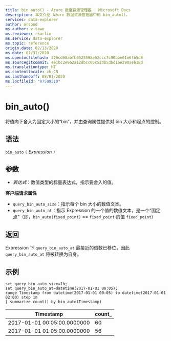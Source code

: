 ```yaml
---
title: bin_auto() - Azure 数据资源管理器 | Microsoft Docs
description: 本文介绍 Azure 数据资源管理器中的 bin_auto()。
services: data-explorer
author: orspod
ms.author: v-tawe
ms.reviewer: rkarlin
ms.service: data-explorer
ms.topic: reference
origin.date: 02/13/2020
ms.date: 07/31/2020
ms.openlocfilehash: 326cd68abfb6525598e52ccc7c90bbe01e6fb5d8
ms.sourcegitcommit: 4e1bc2e9b2a12dbcc05c52db5dbd1ae290aeb18d
ms.translationtype: HT
ms.contentlocale: zh-CN
ms.lasthandoff: 08/01/2020
ms.locfileid: "87509510"
---
```

# <a name="bin_auto"></a>bin_auto()

将值向下舍入为固定大小的“bin”，并由查询属性提供对 bin 大小和起点的控制。

## <a name="syntax"></a>语法

`bin_auto` `(` *Expression* `)`

## <a name="arguments"></a>参数

* *表达式*：数值类型的标量表达式，指示要舍入的值。

**客户端请求属性**

* `query_bin_auto_size`：指示每个 bin 大小的数值文本。
* `query_bin_auto_at`：指示 Expression 的一个值的数值文本，是一个“固定点”（即，`bin_auto(fixed_point)` == `fixed_point` 的值 `fixed_point`）

## <a name="returns"></a>返回

Expression 下 `query_bin_auto_at` 最接近的倍数已移位，因此 `query_bin_auto_at` 将被转换为自身。

## <a name="examples"></a>示例

```kusto
set query_bin_auto_size=1h;
set query_bin_auto_at=datetime(2017-01-01 00:05);
range Timestamp from datetime(2017-01-01 00:05) to datetime(2017-01-01 02:00) step 1m
| summarize count() by bin_auto(Timestamp)
```

|Timestamp                    | count_|
|-----------------------------|-------|
|2017-01-01 00:05:00.0000000  | 60    |
|2017-01-01 01:05:00.0000000  | 56    |